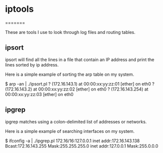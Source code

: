 # iptools
=======

These are tools I use to look through log files and routing tables.

## ipsort 
ipsort will find all the lines in a file that contain an IP address and
print the lines sorted by ip address.

Here is a simple example of sorting the arp table on my system.

$ arp -an | ./ipsort.pl
? (172.16.143.1) at 00:00:xx:yy:zz:01 [ether] on eth0
? (172.16.143.2) at 00:00:xx:yy:zz:02 [ether] on eth0
? (172.16.143.254) at 00:00:xx:yy:zz:03 [ether] on eth0

## ipgrep
ipgrep matches using a colon-delimited list of addresses or networks.  

Here is a simple example of searching interfaces on my system.

$ ifconfig -a | ./ipgrep.pl 172.16/16:127.0.0.1
          inet addr:172.16.143.138  Bcast:172.16.143.255  Mask:255.255.255.0
          inet addr:127.0.0.1  Mask:255.0.0.0